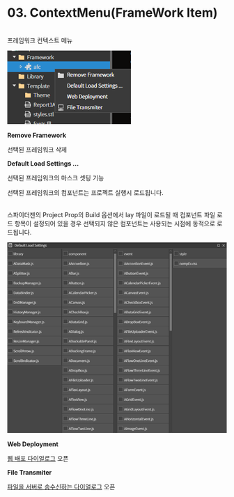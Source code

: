 # 03. ContextMenu(FrameWork Item)

\
프레임워크 컨텍스트 메뉴

![](../../../.gitbook/assets/스크린샷_2025-02-03_111037.png)

**Remove Framework**

선택된 프레임워크 삭제

**Default Load Settings ...**

선택된 프레임워크의 마스크 셋팅 기능

선택된 프레임워크의 컴포넌트는 프로젝트 실행시 로드됩니다.

\
스파이더젠의 Project Prop의 Build 옵션에서 lay 파일이 로드될 때 컴포넌트 파일 로드 항목이 설정되어 있을 경우 선택되지 않은 컴포넌트는 사용되는 시점에 동적으로 로드됩니다.

![](../../../.gitbook/assets/스크린샷_2025-02-03_111123.png)

**Web Deployment**

[웹 배포 다이얼로그](<01  ContextMenu(Root).md>) 오픈



**File Transmiter**

[파일을 서버로   송수신하는 다이얼로그](<01  ContextMenu(Root).md>) 오픈
